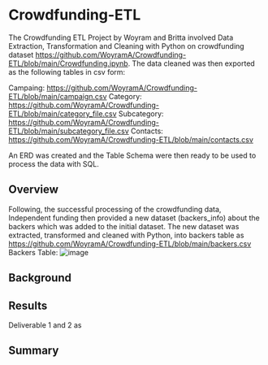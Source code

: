 # Crowdfunding-ETL
The Crowdfunding ETL Project by Woyram and Britta involved Data Extraction, Transformation and Cleaning with Python on crowdfunding dataset https://github.com/WoyramA/Crowdfunding-ETL/blob/main/Crowdfunding.ipynb. The data cleaned was then exported as the following tables in csv form:

Campaing: 
https://github.com/WoyramA/Crowdfunding-ETL/blob/main/campaign.csv
Category: 
https://github.com/WoyramA/Crowdfunding-ETL/blob/main/category_file.csv
Subcategory: 
https://github.com/WoyramA/Crowdfunding-ETL/blob/main/subcategory_file.csv
Contacts:
https://github.com/WoyramA/Crowdfunding-ETL/blob/main/contacts.csv

An ERD was created and the Table Schema were then ready to be used to process the data with SQL. 


## Overview
Following, the successful processing of the crowdfunding data, Independent funding then provided a new dataset (backers_info) about the backers which was added to the initial dataset. The new dataset was extracted, transformed and cleaned with Python, into backers table as https://github.com/WoyramA/Crowdfunding-ETL/blob/main/backers.csv
Backers Table: 
![image](https://user-images.githubusercontent.com/114967995/216800882-392ec88d-b5d7-4e96-a95d-2fc95244037f.png)



## Background


## Results
Deliverable 1 and 2 as 

## Summary


